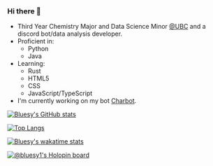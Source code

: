 ### Hi there 👋

 - Third Year Chemistry Major and Data Science Minor [@UBC](https://www.ubc.ca/) and a discord bot/data analysis developer.
 - Proficient in:
   - Python
   - Java
 - Learning:
   - Rust
   - HTML5
   - CSS
   - JavaScript/TypeScript
 - I'm currently working on my bot [Charbot](https://github.com/Bluesy1/CharB0T/).

[![Bluesy's GitHub stats](https://github-readme-stats.vercel.app/api?username=Bluesy1&count_private=true&show_icons=true&theme=gruvbox)](https://github.com/anuraghazra/github-readme-stats)

[![Top Langs](https://github-readme-stats.vercel.app/api/top-langs/?username=Bluesy1&layout=compact&theme=gruvbox&exclude_repo=AlgaeBiofuels-NetlogoHTML-Files)](https://github.com/anuraghazra/github-readme-stats)

[![Bluesy's wakatime stats](https://github-readme-stats.vercel.app/api/wakatime?username=Bluesy&theme=gruvbox&layout=compact)](https://github.com/anuraghazra/github-readme-stats)

[![@bluesy1's Holopin board](https://holopin.io/api/user/board?user=bluesy1)](https://holopin.io/@bluesy1)

<!--
**Bluesy1/Bluesy1** is a ✨ _special_ ✨ repository because its `README.md` (this file) appears on your GitHub profile.

Here are some ideas to get you started:

- 🔭 I’m currently working on ...
- 🌱 I’m currently learning ...
- 👯 I’m looking to collaborate on ...
- 🤔 I’m looking for help with ...
- 💬 Ask me about ...
- 📫 How to reach me: ...
- 😄 Pronouns: ...
- ⚡ Fun fact: ...
-->
